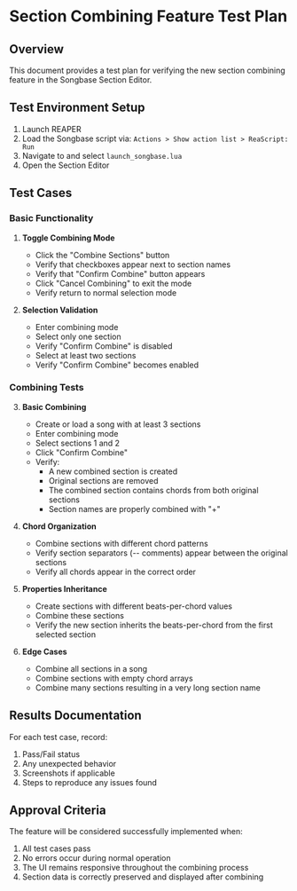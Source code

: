 # Section Combining Feature Test Plan

## Overview

This document provides a test plan for verifying the new section combining feature in the Songbase Section Editor.

## Test Environment Setup

1. Launch REAPER
2. Load the Songbase script via: `Actions > Show action list > ReaScript: Run`
3. Navigate to and select `launch_songbase.lua`
4. Open the Section Editor

## Test Cases

### Basic Functionality

1. **Toggle Combining Mode**
   - Click the "Combine Sections" button
   - Verify that checkboxes appear next to section names
   - Verify that "Confirm Combine" button appears
   - Click "Cancel Combining" to exit the mode
   - Verify return to normal selection mode

2. **Selection Validation**
   - Enter combining mode
   - Select only one section
   - Verify "Confirm Combine" is disabled
   - Select at least two sections
   - Verify "Confirm Combine" becomes enabled

### Combining Tests

3. **Basic Combining**
   - Create or load a song with at least 3 sections
   - Enter combining mode
   - Select sections 1 and 2
   - Click "Confirm Combine"
   - Verify:
     - A new combined section is created
     - Original sections are removed
     - The combined section contains chords from both original sections
     - Section names are properly combined with "+"

4. **Chord Organization**
   - Combine sections with different chord patterns
   - Verify section separators (-- comments) appear between the original sections
   - Verify all chords appear in the correct order

5. **Properties Inheritance**
   - Create sections with different beats-per-chord values
   - Combine these sections
   - Verify the new section inherits the beats-per-chord from the first selected section

6. **Edge Cases**
   - Combine all sections in a song
   - Combine sections with empty chord arrays
   - Combine many sections resulting in a very long section name

## Results Documentation

For each test case, record:
1. Pass/Fail status
2. Any unexpected behavior
3. Screenshots if applicable
4. Steps to reproduce any issues found

## Approval Criteria

The feature will be considered successfully implemented when:
1. All test cases pass
2. No errors occur during normal operation
3. The UI remains responsive throughout the combining process
4. Section data is correctly preserved and displayed after combining
